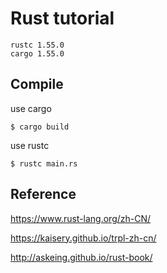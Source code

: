 # Rust tutorial

```
rustc 1.55.0
cargo 1.55.0
```

## Compile

use cargo

```shell
$ cargo build
```

use rustc

```shell
$ rustc main.rs
```

## Reference

https://www.rust-lang.org/zh-CN/

https://kaisery.github.io/trpl-zh-cn/

http://askeing.github.io/rust-book/
